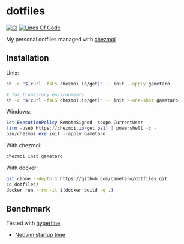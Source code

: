 # dotfiles

[![CI](https://github.com/gametaro/dotfiles/actions/workflows/ci.yml/badge.svg)](https://github.com/gametaro/dotfiles/actions/workflows/ci.yml)
[![Lines Of Code](https://tokei.rs/b1/github/gametaro/dotfiles?category=code)](https://github.com/XAMPPRocky/tokei)

My personal dotfiles managed with [chezmoi](https://github.com/twpayne/chezmoi).

## Installation

Unix:

```bash
sh -c "$(curl -fsLS chezmoi.io/get)" -- init --apply gametaro

# for transitory environments
sh -c "$(curl -fsLS chezmoi.io/get)" -- init --one-shot gametaro
```

Windows:

```powershell
Set-ExecutionPolicy RemoteSigned -scope CurrentUser
(irm -useb https://chezmoi.io/get.ps1) | powershell -c -
bin/chezmoi.exe init --apply gametaro
```

With chezmoi:

```bash
chezmoi init gametaro
```

With docker:

```bash
git clone --depth 1 https://github.com/gametaro/dotfiles.git
cd dotfiles/
docker run --rm -it $(docker build -q .)
```

## Benchmark

Tested with [hyperfine](https://github.com/sharkdp/hyperfine).

* [Neovim startup time](https://gametaro.github.io/dotfiles/dev/bench/)  
